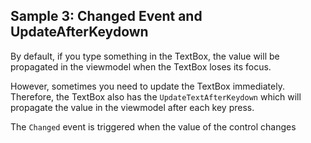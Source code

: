 ## Sample 3: Changed Event and UpdateAfterKeydown

By default, if you type something in the TextBox, the value will be propagated in the viewmodel when the TextBox loses its focus.

However, sometimes you need to update the TextBox immediately. Therefore, the TextBox also has the `UpdateTextAfterKeydown` which 
will propagate the value in the viewmodel after each key press.

The `Changed` event is triggered when the value of the control changes